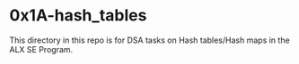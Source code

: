 # 0x1A-hash_tables
This directory in this repo is for DSA tasks on Hash tables/Hash maps in the ALX
SE Program.
